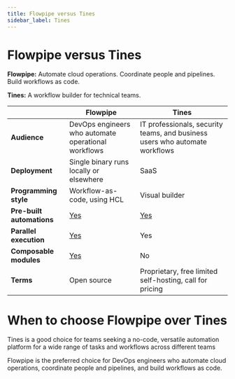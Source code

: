 ```yaml
---
title: Flowpipe versus Tines
sidebar_label: Tines
---
```


# Flowpipe versus Tines


**Flowpipe:** Automate cloud operations. Coordinate people and pipelines. Build workflows as code.


**Tines:** A workflow builder for technical teams.



 | | **Flowpipe** | **Tines** | 
| --- | --- | --- |
| **Audience** | DevOps engineers who automate operational workflows | IT professionals, security teams, and business users who automate workflows |
| **Deployment** | Single binary runs locally or elsewhere | SaaS |
| **Programming style** | Workflow-as-code, using HCL | Visual builder |
| **Pre-built automations** | <a href="https://hub.powerpipe.io" target="_blank">Yes</a> | <a href="https://www.tines.com/library/stories" target="_blank">Yes</a> |
| **Parallel execution** | <a href="https://flowpipe.io/docs/build/write-pipelines/iteration#for_each" target="_blank">Yes</a> | Yes |
| **Composable modules** | <a href="https://flowpipe.io/docs/build/mod-dependencies" target="_blank">Yes</a> | No |
| **Terms** | Open source | Proprietary, free limited self-hosting, call for pricing |

# When to choose Flowpipe over Tines

Tines is a good choice for teams seeking a no-code, versatile automation platform for a wide range of tasks and workflows across different teams

Flowpipe is the preferred choice for DevOps engineers who automate cloud operations, coordinate people and pipelines, and build workflows as code.


